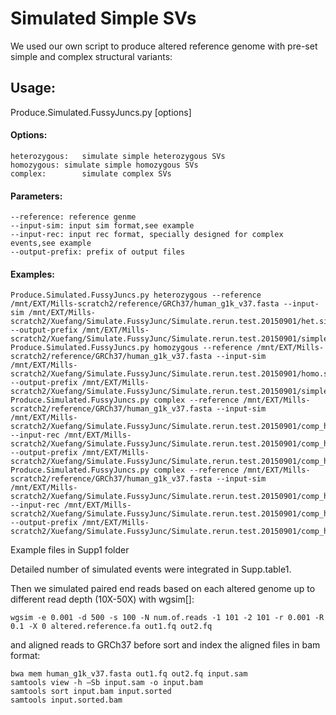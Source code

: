 # Simulated Simple SVs
We used our own script to produce altered reference genome with pre-set simple and complex structural variants:

## Usage:
Produce.Simulated.FussyJuncs.py [options] <parameters>
 
#### Options:
```
heterozygous:	simulate simple heterozygous SVs
homozygous:	simulate simple homozygous SVs
complex:		simulate complex SVs
 ```
 
#### Parameters:
````
--reference: reference genme
--input-sim: input sim format,see example
--input-rec: input rec format, specially designed for complex events,see example
--output-prefix: prefix of output files
````

#### Examples:
```
Produce.Simulated.FussyJuncs.py heterozygous --reference /mnt/EXT/Mills-scratch2/reference/GRCh37/human_g1k_v37.fasta --input-sim /mnt/EXT/Mills-scratch2/Xuefang/Simulate.FussyJunc/Simulate.rerun.test.20150901/het.sim --output-prefix /mnt/EXT/Mills-scratch2/Xuefang/Simulate.FussyJunc/Simulate.rerun.test.20150901/simple_het
Produce.Simulated.FussyJuncs.py homozygous --reference /mnt/EXT/Mills-scratch2/reference/GRCh37/human_g1k_v37.fasta --input-sim /mnt/EXT/Mills-scratch2/Xuefang/Simulate.FussyJunc/Simulate.rerun.test.20150901/homo.sim --output-prefix /mnt/EXT/Mills-scratch2/Xuefang/Simulate.FussyJunc/Simulate.rerun.test.20150901/simple_homo
Produce.Simulated.FussyJuncs.py complex --reference /mnt/EXT/Mills-scratch2/reference/GRCh37/human_g1k_v37.fasta --input-sim /mnt/EXT/Mills-scratch2/Xuefang/Simulate.FussyJunc/Simulate.rerun.test.20150901/comp_het.sim --input-rec /mnt/EXT/Mills-scratch2/Xuefang/Simulate.FussyJunc/Simulate.rerun.test.20150901/comp_het.rec --output-prefix /mnt/EXT/Mills-scratch2/Xuefang/Simulate.FussyJunc/Simulate.rerun.test.20150901/comp_het
Produce.Simulated.FussyJuncs.py complex --reference /mnt/EXT/Mills-scratch2/reference/GRCh37/human_g1k_v37.fasta --input-sim /mnt/EXT/Mills-scratch2/Xuefang/Simulate.FussyJunc/Simulate.rerun.test.20150901/comp_homo.sim --input-rec /mnt/EXT/Mills-scratch2/Xuefang/Simulate.FussyJunc/Simulate.rerun.test.20150901/comp_homo.rec --output-prefix /mnt/EXT/Mills-scratch2/Xuefang/Simulate.FussyJunc/Simulate.rerun.test.20150901/comp_homo
```

Example files in Supp1 folder

Detailed number of simulated events were integrated in Supp.table1.

Then we simulated paired end reads based on each altered genome up to different read depth (10X-50X) with wgsim[]:
```
wgsim -e 0.001 -d 500 -s 100 -N num.of.reads -1 101 -2 101 -r 0.001 -R 0.1 -X 0 altered.reference.fa out1.fq out2.fq
```
and aligned reads to GRCh37 before sort and index the aligned files in bam format:
```
bwa mem human_g1k_v37.fasta out1.fq out2.fq input.sam
samtools view -h –Sb input.sam -o input.bam
samtools sort input.bam input.sorted
samtools input.sorted.bam
```
